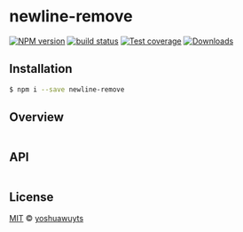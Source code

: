# newline-remove
[![NPM version][npm-image]][npm-url]
[![build status][travis-image]][travis-url]
[![Test coverage][coveralls-image]][coveralls-url]
[![Downloads][downloads-image]][downloads-url]


## Installation
```bash
$ npm i --save newline-remove
```

## Overview
```js

```

## API
```js

```

## License
[MIT](https://tldrlegal.com/license/mit-license) ©
[yoshuawuyts](http://yoshuawuyts.com/)

[npm-image]: https://img.shields.io/npm/v/newline-remove.svg?style=flat-square
[npm-url]: https://npmjs.org/package/newline-remove
[travis-image]: https://img.shields.io/travis//newline-remove.svg?style=flat-square
[travis-url]: https://travis-ci.org//newline-remove
[coveralls-image]: https://img.shields.io/coveralls//newline-remove.svg?style=flat-square
[coveralls-url]: https://coveralls.io/r//newline-remove?branch=master
[downloads-image]: http://img.shields.io/npm/dm/newline-remove.svg?style=flat-square
[downloads-url]: https://npmjs.org/package/newline-remove
